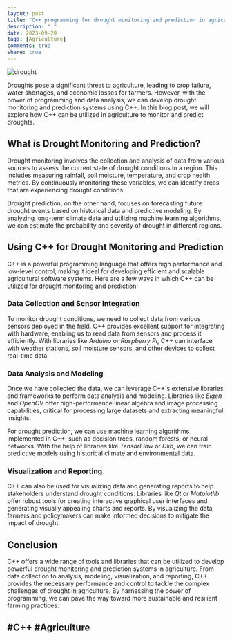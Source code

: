 ```yaml
---
layout: post
title: "C++ programming for drought monitoring and prediction in agriculture"
description: " "
date: 2023-09-20
tags: [Agriculture]
comments: true
share: true
---
```


![drought](https://example.com/drought-monitoring.jpg)

Droughts pose a significant threat to agriculture, leading to crop failure, water shortages, and economic losses for farmers. However, with the power of programming and data analysis, we can develop drought monitoring and prediction systems using C++. In this blog post, we will explore how C++ can be utilized in agriculture to monitor and predict droughts.

## What is Drought Monitoring and Prediction?

Drought monitoring involves the collection and analysis of data from various sources to assess the current state of drought conditions in a region. This includes measuring rainfall, soil moisture, temperature, and crop health metrics. By continuously monitoring these variables, we can identify areas that are experiencing drought conditions.

Drought prediction, on the other hand, focuses on forecasting future drought events based on historical data and predictive modeling. By analyzing long-term climate data and utilizing machine learning algorithms, we can estimate the probability and severity of drought in different regions.

## Using C++ for Drought Monitoring and Prediction

C++ is a powerful programming language that offers high performance and low-level control, making it ideal for developing efficient and scalable agricultural software systems. Here are a few ways in which C++ can be utilized for drought monitoring and prediction:

### Data Collection and Sensor Integration

To monitor drought conditions, we need to collect data from various sensors deployed in the field. C++ provides excellent support for integrating with hardware, enabling us to read data from sensors and process it efficiently. With libraries like *Arduino* or *Raspberry Pi*, C++ can interface with weather stations, soil moisture sensors, and other devices to collect real-time data.

### Data Analysis and Modeling

Once we have collected the data, we can leverage C++'s extensive libraries and frameworks to perform data analysis and modeling. Libraries like *Eigen* and *OpenCV* offer high-performance linear algebra and image processing capabilities, critical for processing large datasets and extracting meaningful insights.

For drought prediction, we can use machine learning algorithms implemented in C++, such as decision trees, random forests, or neural networks. With the help of libraries like *TensorFlow* or *Dlib*, we can train predictive models using historical climate and environmental data.

### Visualization and Reporting

C++ can also be used for visualizing data and generating reports to help stakeholders understand drought conditions. Libraries like *Qt* or *Matplotlib* offer robust tools for creating interactive graphical user interfaces and generating visually appealing charts and reports. By visualizing the data, farmers and policymakers can make informed decisions to mitigate the impact of drought.

## Conclusion

C++ offers a wide range of tools and libraries that can be utilized to develop powerful drought monitoring and prediction systems in agriculture. From data collection to analysis, modeling, visualization, and reporting, C++ provides the necessary performance and control to tackle the complex challenges of drought in agriculture. By harnessing the power of programming, we can pave the way toward more sustainable and resilient farming practices.

## #C++ #Agriculture
